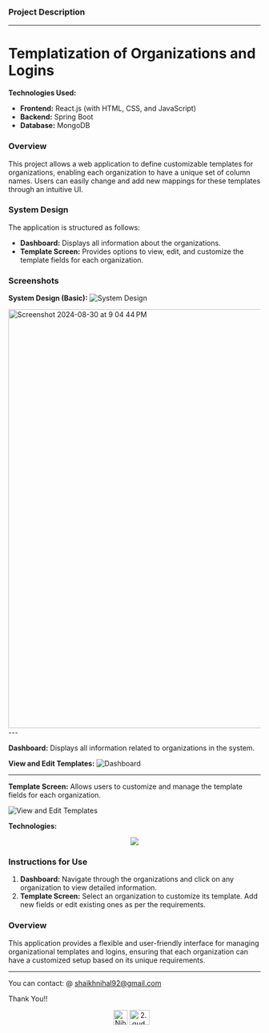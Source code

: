### Project Description

---

# Templatization of Organizations and Logins

**Technologies Used:**
- **Frontend:** React.js (with HTML, CSS, and JavaScript)
- **Backend:** Spring Boot
- **Database:** MongoDB

### Overview

This project allows a web application to define customizable templates for organizations, enabling each organization to have a unique set of column names. Users can easily change and add new mappings for these templates through an intuitive UI.

### System Design

The application is structured as follows:

- **Dashboard:** Displays all information about the organizations.
- **Template Screen:** Provides options to view, edit, and customize the template fields for each organization.

### Screenshots

**System Design (Basic):**
![System Design](https://github.com/user-attachments/assets/c9a617e3-00c1-4627-9937-66b2032eacd4)

<img width="837" alt="Screenshot 2024-08-30 at 9 04 44 PM" src="https://github.com/user-attachments/assets/b22a550c-5d6b-4480-a982-61cd85ed1b06">
---

**Dashboard:**
Displays all information related to organizations in the system.

**View and Edit Templates:**
![Dashboard](https://github.com/user-attachments/assets/e0751819-3e3a-4b4b-83e8-472c5c91bbb1)


---

**Template Screen:**
Allows users to customize and manage the template fields for each organization.

![View and Edit Templates](https://github.com/user-attachments/assets/eecfb62f-4a36-4be8-80a8-133a968e4481)

**Technologies:**
<div align="center">
  <img align="center" src="https://github.com/user-attachments/assets/02289bc1-86c5-49eb-b4fb-f201d7083184"/>
</div>

### Instructions for Use

1. **Dashboard:** Navigate through the organizations and click on any organization to view detailed information.
2. **Template Screen:** Select an organization to customize its template. Add new fields or edit existing ones as per the requirements.

### Overview

This application provides a flexible and user-friendly interface for managing organizational templates and logins, ensuring that each organization can have a customized setup based on its unique requirements.

---
You can contact: @ shaikhnihal92@gmail.com


Thank You!!
<div align="center">

<a href="https://www.linkedin.com/in/nihal-shaikh-4a0818206/" target="blank"><img align="center" src="https://w7.pngwing.com/pngs/402/997/png-transparent-linkedin-logo-computer-icons-facebook-user-profile-facebook-blue-angle-text.png" alt="Nihal Shaikh" height="30" width="28" /></a>
<a href="https://www.instagram.com/2.gud.wh0mm1_xo/" target="blank"><img align="center" src="https://raw.githubusercontent.com/rahuldkjain/github-profile-readme-generator/master/src/images/icons/Social/instagram.svg" alt="2.gud.wh0mm1_xo" height="30" width="40" /></a>&nbsp;&nbsp;&nbsp;
</div>
